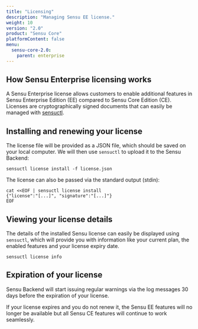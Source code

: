 ```yaml
---
title: "Licensing"
description: "Managing Sensu EE license."
weight: 10
version: "2.0"
product: "Sensu Core"
platformContent: false
menu:
  sensu-core-2.0:
    parent: enterprise
---
```


## How Sensu Enterprise licensing works

A Sensu Enterprise license allows customers to enable additional features in
Sensu Enterprise Edition (EE) compared to Sensu Core Edition (CE). Licenses are
cryptographically signed documents that can easily be managed with
[sensuctl][1].

## Installing and renewing your license

The license file will be provided as a JSON file, which should be saved on your
local computer. We will then use `sensuctl` to upload it to the Sensu Backend:

```
sensuctl license install -f license.json
```

The license can also be passed via the standard output (stdin):

```
cat <<EOF | sensuctl license install
{"license":"[...]", "signature":"[...]"}
EOF
```

## Viewing your license details

The details of the installed Sensu license can easily be displayed using
`sensuctl`, which will provide you with information like your current plan, the
enabled features and your license expiry date.

```
sensuctl license info
```
[1]: ../../reference/sensuctl

## Expiration of your license

Sensu Backend will start issuing regular warnings via the log messages 30 days
before the expiration of your license.

If your license expires and you do not renew it, the Sensu EE
features will no longer be available but all Sensu CE features will continue to
work seamlessly.